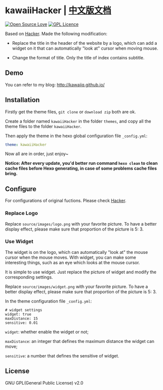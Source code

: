 # kawaiiHacker | [中文版文档](/README_zh-CN.md)
[![Open Source Love](https://badges.frapsoft.com/os/v1/open-source.svg?v=103)](https://github.com/ellerbrock/open-source-badge/)  [![GPL Licence](https://badges.frapsoft.com/os/gpl/gpl.svg?v=103)](https://opensource.org/licenses/GPL-2.0)  

Based on [Hacker](https://github.com/CodeDaraW/Hacker). Made the following modification:

* Replace the title in the header of the website by a logo, which can add a widget on it that can automatically "look at" cursor when moving mouse.

* Change the format of title. Only the title of index contains subtitle.

## Demo
You can refer to my blog: http://kawaiiq.github.io/

## Installation
Firstly get the theme files, `git clone` or `download zip` both are ok.  

Create a folder named `kawaiiHacker` in the folder `themes`, and copy all the theme files to the folder `kawaiiHacker`.  

Then apply the theme in the hexo global configuration file `_config.yml`:

```yaml
theme: kawaiiHacker
```
Now all are in order, just enjoy~

__Notice: After every update, you'd better run command `hexo clean` to clean cache files before Hexo generating, in case of some problems cache files bring.__


## Configure

For configurations of original fuctions. Please check [Hacker](https://github.com/CodeDaraW/Hacker).

### Replace Logo

Replace `source/images/logo.png` with your favorite picture. To have a better display effect, please make sure that proportion of the picture is 5: 3.

### Use Widget

The widget is on the logo, which can automatically "look at" the mouse cursor when the mouse moves. With widget, you can make some interesting things, such as an eye which looks at the mouse cursor.

It is simple to use widget. Just replace the picture of widget and modify the corresponding settings.

Replace `source/images/widget.png` with your favorite picture. To have a better display effect, please make sure that proportion of the picture is 5: 3.

In the theme configuration file `_config.yml`:

```
# widget settings
widget: true
maxDistance: 15
sensitive: 0.01
```

`widget`: whether enable the widget or not;

`maxDistance`: an integer that defines the maximum distance the widget can move;

`sensitive`: a number that defines the sensitive of widget.

## License
GNU GPL(General Public License) v2.0

